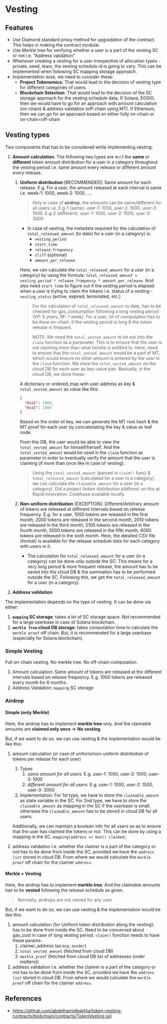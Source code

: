 # Vesting

## Features

- Use Diamond standard proxy method for upgradation of the contract. This helps in making the contract modular.
- Use Merkle tree for verifying whether a user is a part of the vesting SC or not i.e. "Address validation"
- Whenever creating a vesting for a user irrespective of allocation types - private, seed, team, the vesting schedule id is going to vary. This can be implemented when following SC mapping storage approach.
- Implementation wise, we need to consider these:
  - **Project Tokenomics**: That would lead to the decision of vesting type for different categories of users.
  - **Blockchain Selection**: That would lead to the decision of the SC storage approach for the vesting schedule data. If Solana, EOSIO, then we would have to go for an approach with amount calculation (on-chain) & address validation (off-chain using MT). If Ethereum, then we can go for an approach based on either fully on-chain or on-chain+off-chain

## Vesting types

Two components that has to be considered while implementing vesting:

1.  **Amount calculation**. The following two types are w.r.t the **same** or **different** token amount distribution for a user in a category throughout the vesting period i.e. same amount every release or different amount every release.

    1.  **Uniform distribution** [RECOMMENDED]: Same amount for each release. E.g. For a user, the amount released at each interval is same i.e. week-1: 1000, week-2: 1000, ....

        > Only in case of **airdrop**, the amounts can be same/different for all users i.e. E.g-1 (same). user-1: 1000, user-2: 1000, user-3: 1000. E.g-2 (different): user-1: 1000, user-2: 1500, user-3: 3000

        - In case of vesting, the metadata required for the calculation of `total_released_amount` (to date) for a user (in a category) is:
          - `vesting_period`
          - `start_time`
          - `release_frequency`
          - `cliff` (optional)
          - `amount_per_release`

        Here, we can calculate the `total_released_amount` for a user (in a category) by using the formula: `total_released_amount = vesting_period * release_frequency * amount_per_release`. And also need `start_time` to figure out if the vesting period is elapsed when a user is trying to claim the tokens i.e. status of a vesting - `vesting_status` (active, expired, terminated, etc.)

        > For the calculation of `total_released_amount` to date, has to be checked for gas_consumption following a long vesting period (VP: 5 years, RF: 1 week). For a user, lot of computation has to be done on-chain, if the vesting period is long & the token release is frequent.
        >
        > NOTE: We need the `total_vested_amount` to be put into the `claim` function as a parameter. This is to ensure that the user is not claiming more than what he/she is entitled to. Here, need to ensure that the `total_vested_amount` would be a part of MT, which would ensure no other amount is entered by the user in the `claim` function. We store the `total_vested_amount` on the cloud DB for each user as key-value pair. Basically, in the cloud DB, we store these:

        A dictionary or ordered_map with user address as key & `total_vested_amount` as value like this:

        ```json
        {
          "0xa1": 1000,
          "0xa2": 1500
        }
        ```

        Based on the order of key, we can generate the MT root hash & the MT proof for each user by concatenating the key & value as leaf node.

        From this DB, the user would be able to view the `total_vested_amount` for himself/herself. And the `total_vested_amount` would be used in the `claim` function as parameter in order to eventually verify the amount that the user is claiming (if more than once like in case of vesting).

        > Using the `total_vested_amount` (parsed in `claim()` func) & `total_released_amount` (calculated for a user in a category), we can calculate the `claimable_amount` for a user (in a category). Did a project (token distribution platform) on this at Rapid Innovation. Codebase available locally.

    2.  **Non-uniform distribution** [EXCEPTION]: Different/Arbitrary amount of tokens are released at different intervals based on release frequency. E.g. for a user, 1000 tokens are released in the first month, 2000 tokens are released in the second month, 2010 tokens are released in the third month, 2100 tokens are released in the fourth month, 5000 tokens are released in the fifth month, 6000 tokens are released in the sixth month. Here, the detailed CSV file (format) is available for the release schedule data for each category with users in it.

        - The calculation for `total_released_amount` for a user (in a category) can be done only outside the SC. This means for a very long period & more frequent release, the amount has to be saved into the cloud DB & the summation has to be performed outside the SC. Following this, we get the `total_released_amount` for a user (in a category).

2.  **Address validation**

The implementation depends on the type of vesting. It can be done via either:

1. **`mapping` SC storage**: takes a lot of SC storage space. Not recommended for a large userbase in case of Solana blockchain.
2. **`merkle Tree` cloud DB storage**: takes computation time to calculate the `merkle proof` off chain. But, it is recommended for a large userbase (especially for Solana blockchain).

### Simple Vesting

Full on-chain vesting. No merkle tree. No off-chain computation.

1. Amount calculation: Same amount of tokens are released at the different intervals based on release frequency. E.g. 1000 tokens are released every month for 6 months.
2. Address Validation: `mapping` SC storage

### Airdrop

#### Simple (only Merkle)

Here, the airdrop has to implement **merkle tree** only. And the claimable amounts are **claimed only once** => **No vesting**.

But, if we want to do so, we can use vesting & the implementation would be like this:

1. amount calculation (in case of uniform/non-uniform distribution of tokens per release for each user)

   1. Types
      1. _same amount for all users_. E.g. user-1: 1000, user-2: 1000, user-3: 1000
      2. _different amount for all users_. E.g. user-1: 1000, user-2: 1500, user-3: 3000
   2. Implementation: For 1st type, we have to store the `claimable_amount` as state variable in the SC. For 2nd type, we have to store the `claimable_amount` as mapping in the SC if the userbase is small, otherwise the `claimable_amount` has to be stored in cloud DB for all users.

   Additionally, we can maintain a boolean info for all users so as to ensure that the user has claimed the tokens or not. This can be done by using a mapping in the SC. `mapping(address => bool) claimed;`

2. address validation i.e. whether the claimer is a part of the category or not has to be done from inside the SC, provided we have the `address list` stored in cloud DB. From where we would calculate the `merkle proof` off chain for the claimer `address`.

#### Merkle + Vesting

Here, the airdrop has to implement **merkle tree**. And the claimable amounts has to be **vested** following the release schedule as given.

> Normally, airdrops are not vested for any user.

But, if we want to do so, we can use vesting & the implementation would be like this:

1. amount calculation (for Uniform token distribution along the vesting): has to be done from inside the SC. Need to be concerned about gas_cost in case of long vesting period. `claim()` function needs to have these params:
   1. claimer_address (as `msg.sender`)
   2. `total_vested_amount` (fetched from cloud DB)
   3. `merkle_proof` (fetched from cloud DB list of addresses (order matters))
2. address validation i.e. whether the claimer is a part of the category or not has to be done from inside the SC, provided we have the `address list` stored in cloud DB. From where we would calculate the `merkle proof` off chain for the claimer `address`.

## References

- https://github.com/abdelhamidbakhta/token-vesting-contracts/blob/main/contracts/TokenVesting.sol
